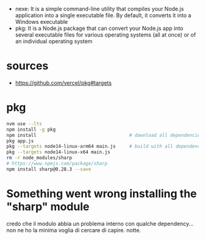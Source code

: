 - nexe: It is a simple command-line utility that compiles your Node.js application into a single executable file. By default, it converts it into a Windows executable
- pkg: It is a Node.js package that can convert your Node.js app into several executable files for various operating systems (all at once) or of an individual operating system

# sources

- https://github.com/vercel/pkg#targets

# pkg

```bash
nvm use --lts
npm install -g pkg
npm install                                  # download all dependencies
pkg app.js
pkg --targets node14-linux-arm64 main.js     # build with all dependencies downloaded
pkg --targets node14-linux-x64 main.js
rm -r node_modules/sharp
# https://www.npmjs.com/package/sharp
npm install sharp@0.28.3 --save
```

# Something went wrong installing the "sharp" module

credo che il modulo abbia un problema interno con qualche dependency... non ne ho la minima voglia di cercare di capire.
notte.